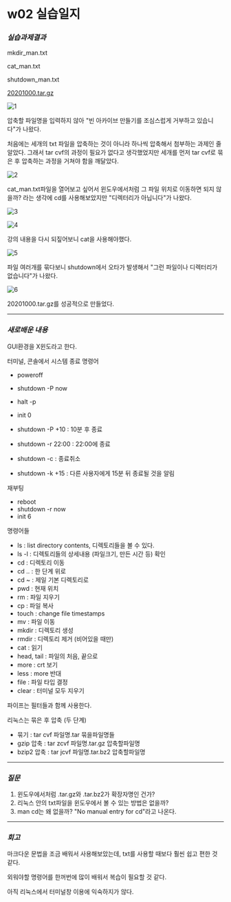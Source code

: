 # w02 실습일지
### _실습과제결과_

mkdir_man.txt

cat_man.txt

shutdown_man.txt

[20201000.tar.gz](20201000.tar.gz)


![1](w02/1.png)

압축할 파일명을 입력하지 않아 "빈 아카이브 만들기를 조심스럽게 거부하고 있습니다"가 나왔다.

처음에는 세개의 txt 파일을 압축하는 것이 아니라 하나씩 압축해서 첨부하는 과제인 줄 알았다. 그래서 tar cvf의 과정이 필요가 없다고 생각했었지만 세개를 먼저 tar cvf로 묶은 후 압축하는 과정을 거쳐야 함을 깨달았다.

![2](w02/2.png)

cat_man.txt파일을 열어보고 싶어서 윈도우에서처럼 그 파일 위치로 이동하면 되지 않을까? 라는 생각에 cd를 사용해보았지만 "디렉터리가 아닙니다"가 나왔다.

![3](w02/3.png)

![4](w02/4.png)

강의 내용을 다시 되짚어보니 cat을 사용해야했다.

![5](w02/5.png)

파일 여러개를 묶다보니 shutdown에서 오타가 발생해서 "그런 파일이나 디렉터리가 없습니다"가 나왔다.

![6](w02/6.png)

20201000.tar.gz를 성공적으로 만들었다.

------
### _새로배운 내용_

GUI환경을 X윈도라고 한다.

터미널, 콘솔에서 시스템 종료 명령어

* poweroff
* shutdown -P now
* halt -p
* init 0

* shutdown -P +10 : 10분 후 종료
* shutdown -r 22:00 : 22:00에 종료
* shutdown -c : 종료취소
* shutdown -k +15 : 다른 사용자에게 15분 뒤 종료될 것을 알림

재부팅
* reboot
* shutdown -r now
* init 6

명령어들
- ls : list directory contents, 디렉토리들을 볼 수 있다.
- ls -l : 디렉토리들의 상세내용 (파일크기, 만든 시간 등) 확인
- cd : 디렉토리 이동
- cd .. : 한 단계 위로
- cd ~ : 제일 기본 디렉토리로
- pwd : 현재 위치
- rm : 파일 지우기
- cp : 파일 복사
- touch : change file timestamps
- mv : 파일 이동
- mkdir : 디렉토리 생성
- rmdir : 디렉토리 제거 (비어있을 때만)
- cat : 읽기
- head, tail : 파일의 처음, 끝으로
- more : crt 보기
- less : more 반대
- file : 파일 타입 결정
- clear : 터미널 모두 지우기

파이프는 필터들과 함께 사용한다.

리눅스는 묶은 후 압축 (두 단계)

* 묶기 : tar cvf 파일명.tar 묶을파일명들
* gzip 압축 : tar zcvf 파일명.tar.gz 압축할파일명
* bzip2 압축 : tar jcvf 파일명.tar.bz2 압축할파일명
---------
### _질문_

1. 윈도우에서처럼 .tar.gz와 .tar.bz2가 확장자명인 건가?
2. 리눅스 안의 txt파일을 윈도우에서 볼 수 있는 방법은 없을까?
3. man cd는 왜 없을까? "No manual entry for cd"라고 나온다.


-----
### _회고_

마크다운 문법을 조금 배워서 사용해보았는데, txt를 사용할 때보다 훨씬 쉽고 편한 것 같다.

외워야할 명령어를 한꺼번에 많이 배워서 복습이 필요할 것 같다.

아직 리눅스에서 터미널창 이용에 익숙하지가 않다. 

